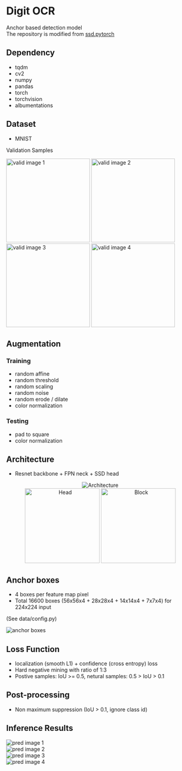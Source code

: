 # Digit OCR
Anchor based detection model  
The repository is modified from [ssd.pytorch](https://github.com/amdegroot/ssd.pytorch)  

## Dependency
 - tqdm
 - cv2
 - numpy
 - pandas
 - torch
 - torchvision
 - albumentations

## Dataset
 - MNIST

Validation Samples
<p align="left">
    <img src="doc/val_1.png" width="224" title="valid image 1"/>  
    <img src="doc/val_2.png" width="224" title="valid image 2"/><br />  
    <img src="doc/val_3.png" width="224" title="valid image 3"/>  
    <img src="doc/val_4.png" width="224" title="valid image 4"/>  
</p>

## Augmentation
### Training
 - random affine
 - random threshold
 - random scaling
 - random noise
 - random erode / dilate
 - color normalization

### Testing
 - pad to square
 - color normalization

## Architecture
 - Resnet backbone + FPN neck + SSD head
<p align="center">
    <img src="doc/archi.png" title="Architecture" /><br />  
    <img src="doc/ssd_head.png" height="200" title="Head" />  
    <img src="doc/bottleneck.png" height="200" title="Block" />  
</p>  
  

## Anchor boxes
 - 4 boxes per feature map pixel
 - Total 16600 boxes (56x56x4 + 28x28x4 + 14x14x4 + 7x7x4) for 224x224 input
  
(See data/config.py)  
<p align="left">
    <img src="doc/anchor.png" title="anchor boxes">  
</p>

## Loss Function
 - localization (smooth L1) + confidence (cross entropy) loss
 - Hard negative mining with ratio of 1:3
 - Postive samples: IoU >= 0.5, netural samples: 0.5 > IoU > 0.1

## Post-processing
 - Non maximum suppression (IoU > 0.1, ignore class id)

## Inference Results
<p align="left">
    <img src="doc/pred_1.png" title="pred image 1"><br />  
    <img src="doc/pred_2.png" title="pred image 2"><br />  
    <img src="doc/pred_3.png" title="pred image 3"><br />  
    <img src="doc/pred_4.png" title="pred image 4"><br />  
</p>

